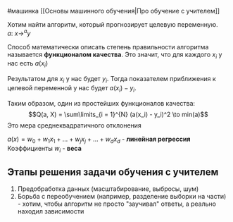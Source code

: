 #машинка 
[[Основы машинного обучения|Про обучение с учителем]]

Хотим найти алгоритм, который прогнозирует целевую переменную. $a: \ x \to^a y$

Способ математически описать степень правильности алгоритма называется **функционалом качества**. Это значит, что для каждого $x_i$ у нас есть $a(x_i)$

Результатом для $x_i$ у нас будет $y_i$. Тогда показателем приближения к целевой переменной у нас будет $a(x_i) - y_i$.

Таким образом, один из простейших функционалов качества: $$Q(a, X) = \sum\limits_{i = 1}^{N} (a(x_i) - y_i)^2 \to min(a)$$
Это мера среднеквадратичного отклонения

$a(x) = w_0 + w_1x_1 + \dots + w_jx_j + \dots + w_d x_d$ - **линейная регрессия**
Коэффициенты $w_i$ - **веса**

## Этапы решения задачи обучения с учителем
1. Предобработка данных (масштабирование, выбросы, шум)
2. Борьба с переобучением (например, разделение выборки на части) - хотим, чтобы алгоритм не просто "заучивал" ответы, а реально находил зависимости